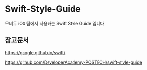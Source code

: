 # Swift-Style-Guide
모비두 iOS 팀에서 사용하는 Swift Style Guide 입니다


## 참고문서
https://google.github.io/swift/

https://github.com/DeveloperAcademy-POSTECH/swift-style-guide
